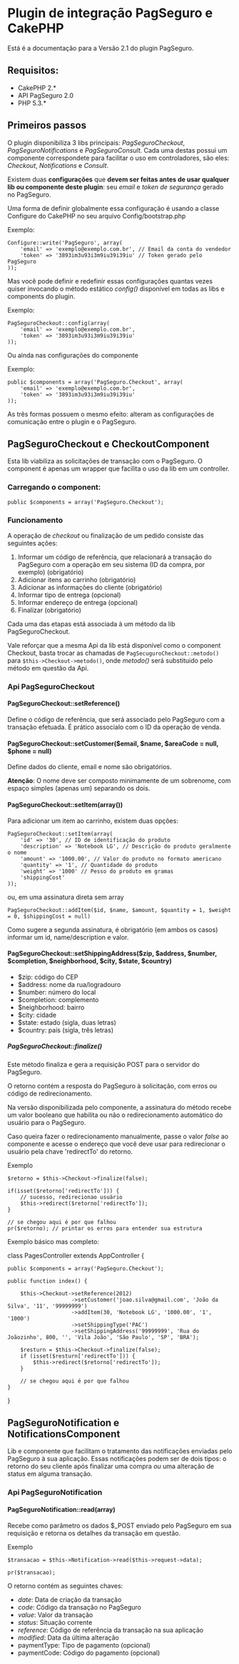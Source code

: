 Plugin de integração PagSeguro e CakePHP
========================================

Está é a documentação para a Versão 2.1 do plugin PagSeguro.

Requisitos:
-----------

+ CakePHP 2.*
+ API PagSeguro 2.0
+ PHP 5.3.*

Primeiros passos
----------------

O plugin disponibiliza 3 libs principais: *PagSeguroCheckout*, *PagSeguroNotifications* e *PagSeguroConsult*.
Cada uma destas possui um componente correspondete para facilitar o uso em controladores, são eles: *Checkout*, *Notifications*
e *Consult*.

Existem duas **configurações** que **devem ser feitas antes de usar qualquer lib ou componente deste plugin**: seu *email* e *token de segurança*
gerado no PagSeguro.

Uma forma de definir globalmente essa configuração é usando a classe Configure do CakePHP no seu arquivo Config/bootstrap.php

Exemplo:

	Configure::write('PagSeguro', array(
		'email' => 'exemplo@exemplo.com.br', // Email da conta do vendedor
		'token' => '3893im3u93i3m9iu39i39iu' // Token gerado pelo PagSeguro
	));

Mas você pode definir e redefinir essas configurações quantas vezes quiser invocando o método
estático *config()* disponível em todas as libs e components do plugin.

Exemplo:

	PagSeguroCheckout::config(array(
		'email' => 'exemplo@exemplo.com.br',
		'token' => '3893im3u93i3m9iu39i39iu'
	));

Ou ainda nas configurações do componente

Exemplo:

	public $components = array('PagSeguro.Checkout', array(
		'email' => 'exemplo@exemplo.com.br',
		'token' => '3893im3u93i3m9iu39i39iu'
	));

As três formas possuem o mesmo efeito: alteram as configurações de comunicação entre o plugin e
o PagSeguro.

PagSeguroCheckout e CheckoutComponent
-----------------

Esta lib viabiliza as solicitações de transação com o PagSeguro. O component
é apenas um wrapper que facilita o uso da lib em um controller.

### Carregando o component:
	
	public $components = array('PagSeguro.Checkout');

### Funcionamento

A operação de *checkout* ou finalização de um pedido consiste das seguintes ações:

1. Informar um código de referência, que relacionará a transação do PagSeguro com a operação em seu sistema (ID da compra, por exemplo) (obrigatório)
2. Adicionar itens ao carrinho (obrigatório)
3. Adicionar as informações do cliente (obrigatório)
4. Informar tipo de entrega (opcional)
5. Informar endereço de entrega (opcional)
6. Finalizar (obrigatório)

Cada uma das etapas está associada à um método da lib PagSeguroCheckout.

Vale reforçar que a mesma Api da lib está disponível como o component Checkout, basta trocar as chamadas
de ``PagSecuguroCheckout::metodo()`` para ``$this->Checkout->metodo()``, onde *metodo()* será substituido
pelo método em questão da Api.

### Api PagSeguroCheckout

#### PagSeguroCheckout::setReference()

Define o código de referência, que será associado pelo PagSeguro com a transação efetuada.
É prático associalo com o ID da operação de venda.

#### PagSeguroCheckout::setCustomer($email, $name, $areaCode = null, $phone = null)

Define dados do cliente, email e nome são obrigatórios.

**Atenção**: O nome deve ser composto minimamente de um sobrenome, com espaço simples (apenas um)
separando os dois.

#### PagSeguroCheckout::setItem(array())

Para adicionar um item ao carrinho, existem duas opções:

	PagSeguroCheckout::setItem(array(
		'id' => '30', // ID de identificação do produto
		'description' => 'Notebook LG', // Descrição do produto geralmente o nome
		'amount' => '1000.00', // Valor do produto no formato americano
		'quantity' => '1', // Quantidade do produto
		'weight' => '1000' // Pesso do produto em gramas
		'shippingCost'
	));

ou, em uma assinatura direta sem array

	PagSeguroCheckout::addItem($id, $name, $amount, $quantity = 1, $weight = 0, $shippingCost = null)

Como sugere a segunda assinatura, é obrigatório (em ambos os casos) informar um id, name/description e valor.

#### PagSeguroCheckout::setShippingAddress($zip, $address, $number, $completion, $neighborhood, $city, $state, $country)

* $zip: código do CEP
* $address: nome da rua/logradouro
* $number: número do local
* $completion: complemento
* $neighborhood: bairro
* $city: cidade
* $state: estado (sigla, duas letras)
* $country: país (sigla, três letras)


##### PagSeguroCheckout::finalize()

Este método finaliza e gera a requisição POST para o servidor do PagSeguro.

O retorno contém a resposta do PagSeguro à solicitação, com erros ou código de redirecionamento.

Na versão disponibilizada pelo componente, a assinatura do método recebe um valor
booleano que habilita ou não o redirecionamento automático do usuário para o PagSeguro.

Caso queira fazer o redirecionamento manualmente, passe o valor *false* ao componente
e acesse o endereço que você deve usar para redirecionar o usuário pela chave 'redirectTo'
do retorno.

Exemplo

	$retorno = $this->Checkout->finalize(false);

	if(isset($retorno['redirectTo'])) {
		// sucesso, redirecionao usuário
		$this->redirect($retorno['redirectTo']);
	}

	// se chegou aqui é por que falhou
	pr($retorno); // printar os erros para entender sua estrutura



Exemplo básico mas completo:

class PagesController extends AppController {

	public $components = array('PagSeguro.Checkout');

	public function index() {

		$this->Checkout->setReference(2012)
						->setCustomer('joao.silva@gmail.com', 'João da Silva', '11', '99999999')
						->addItem(30, 'Notebook LG', '1000.00', '1', '1000')
						->setShippingType('PAC')
						->setShippingAddress('99999999', 'Rua do Joãozinho', 800, '', 'Vila João', 'São Paulo', 'SP', 'BRA');

		$resturn = $this->Checkout->finalize(false);
		if (isset($resturn['redirectTo'])) {
			$this->redirect($retorno['redirectTo']);
		}

		// se chegou aqui é por que falhou
	}
}


PagSeguroNotification e NotificationsComponent
-----------------------------------------------

Lib e componente que facilitam o tratamento das notificações enviadas pelo PagSeguro à
sua aplicação. Essas notificações podem ser de dois tipos: o retorno do seu cliente após
finalizar uma compra *ou* uma alteração de status em alguma transação.

### Api PagSeguroNotification

#### PagSeguroNotification::read(array)

Recebe como parâmetro os dados $_POST enviado pelo PagSeguro em sua
requisição e retorna os detalhes da transação em questão.

Exemplo

	$transacao = $this->Notification->read($this->request->data);

	pr($transacao);

O retorno contém as seguintes chaves:

* *date*: Data de criação da transação
* *code*: Código da transação no PagSeguro
* *value*: Valor da transação
* *status*: Situação corrente
* *reference*: Código de referência da transação na sua aplicação
* *modified*: Data da última alteração
* paymentType: Tipo de pagamento (opcional)
* paymentCode: Código do pagamento (opcional)